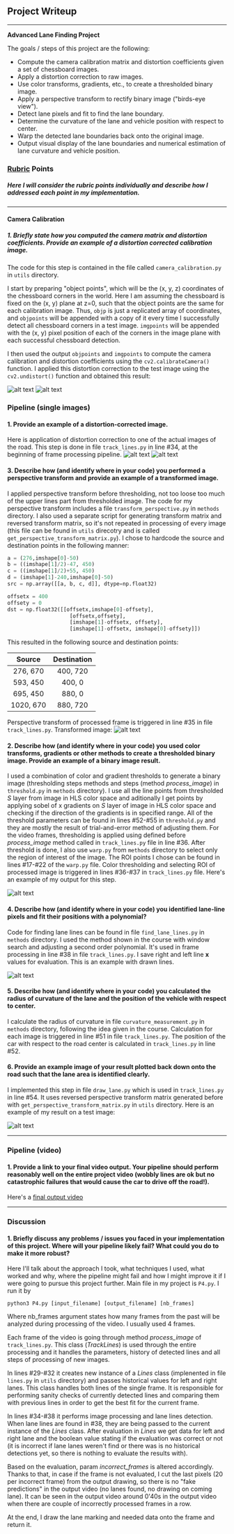 ## Project Writeup

---
**Advanced Lane Finding Project**

The goals / steps of this project are the following:

* Compute the camera calibration matrix and distortion coefficients given a set of chessboard images.
* Apply a distortion correction to raw images.
* Use color transforms, gradients, etc., to create a thresholded binary image.
* Apply a perspective transform to rectify binary image ("birds-eye view").
* Detect lane pixels and fit to find the lane boundary.
* Determine the curvature of the lane and vehicle position with respect to center.
* Warp the detected lane boundaries back onto the original image.
* Output visual display of the lane boundaries and numerical estimation of lane curvature and vehicle position.

[//]: # (Image References)

[image1]: ./camera_cal/calibration2.jpg "Distorted"
[image2]: ./camera_cal/result.jpg "Undistorted"
[image3]: ./test_images/straight_lines1.jpg "Distorted"
[image4]: ./test_images/result.jpg "Undistorted"
[image5]: ./test_images/result_transformed.jpg "Transformed"
[image6]: ./test_images/result_thresholded.jpg "Thresholded and warped"
[image7]: ./test_images/result_with_lines.jpg "With lines"
[image8]: ./test_images/result_final.jpg "With lines"
[video1]: ./project_video.mp4 "Video"

### [Rubric](https://review.udacity.com/#!/rubrics/571/view) Points

##### Here I will consider the rubric points individually and describe how I addressed each point in my implementation.  

---

#### Camera Calibration

##### 1. Briefly state how you computed the camera matrix and distortion coefficients. Provide an example of a distortion corrected calibration image.

The code for this step is contained in the file called `camera_calibration.py` in `utils` directory.  

I start by preparing "object points", which will be the (x, y, z) coordinates of the chessboard corners in the world. Here I am assuming the chessboard is fixed on the (x, y) plane at z=0, such that the object points are the same for each calibration image.  Thus, `objp` is just a replicated array of coordinates, and `objpoints` will be appended with a copy of it every time I successfully detect all chessboard corners in a test image.  `imgpoints` will be appended with the (x, y) pixel position of each of the corners in the image plane with each successful chessboard detection.  

I then used the output `objpoints` and `imgpoints` to compute the camera calibration and distortion coefficients using the `cv2.calibrateCamera()` function.  I applied this distortion correction to the test image using the `cv2.undistort()` function and obtained this result: 

![alt text][image1] ![alt text][image2]

### Pipeline (single images)

#### 1. Provide an example of a distortion-corrected image.

Here is application of distortion correction to one of the actual images of the road. This step is done in file `track_lines.py` in line #34, at the beginning of frame processing pipeline.
![alt text][image3] ![alt text][image4]

#### 3. Describe how (and identify where in your code) you performed a perspective transform and provide an example of a transformed image.

I applied perspective transform before thresholding, not too loose too much of the upper lines part from thresholded image.
The code for my perspective transform includes a file `transform_perspective.py` in `methods` directory. I also used a separate script for generating transform matrix and reversed transform matrix, so it's not repeated in processing of every image (this file can be found in `utils` direcotry and is called `get_perspective_transform_matrix.py`).
I chose to hardcode the source and destination points in the following manner:

```python
a = (276,imshape[0]-50)
b = ((imshape[1]/2)-47, 450)
c = ((imshape[1]/2)+55, 450)
d = (imshape[1]-240,imshape[0]-50)
src = np.array([[a, b, c, d]], dtype=np.float32)

offsetx = 400
offsety = 0
dst = np.float32([[offsetx,imshape[0]-offsety], 
                    [offsetx,offsety], 
                    [imshape[1]-offsetx, offsety], 
                    [imshape[1]-offsetx, imshape[0]-offsety]])
```

This resulted in the following source and destination points:

| Source        | Destination   | 
|:-------------:|:-------------:| 
| 276, 670      | 400, 720        | 
| 593, 450      | 400, 0      |
| 695, 450     | 880, 0      |
| 1020, 670      | 880, 720        |

Perspective transform of processed frame is triggered in line #35 in file `track_lines.py`.
Transformed image:
![alt text][image5]


#### 2. Describe how (and identify where in your code) you used color transforms, gradients or other methods to create a thresholded binary image.  Provide an example of a binary image result.

I used a combination of color and gradient thresholds to generate a binary image (thresholding steps methods and steps (method _process_image_) in `threshold.py` in `methods` directory). I use all the line points from thresholded *S* layer from image in HLS color space and aditionally I get points by applying sobel of x gradients on *S* layer of image in HLS color space and checking if the direction of the gradients is in specified range. All of the threshold parameters can be found in lines #52-#55 in `threshold.py` and they are mostly the result of trial-and-error method of adjusting them.
For the video frames, thresholding is applied using defined before _process_image_ method called in `track_lines.py` file in line #36. After threshold is done, I also use `warp.py` from `methods` directory to select only the region of interest of the image. The ROI points I chose can be found in lines #17-#22 of the `warp.py` file.
Color thresholding and selecting ROI of processed image is triggered in lines #36-#37 in `track_lines.py` file.
Here's an example of my output for this step.

![alt text][image6]


#### 4. Describe how (and identify where in your code) you identified lane-line pixels and fit their positions with a polynomial?

Code for finding lane lines can be found in file `find_lane_lines.py` in `methods` directory. I used the method shown in the course with window search and adjusting a second order polynomial. It's used in frame processing in line #38 in file `track_lines.py`. I save right and left line **x** values for evaluation. This is an example with drawn lines.

![alt text][image7]

#### 5. Describe how (and identify where in your code) you calculated the radius of curvature of the lane and the position of the vehicle with respect to center.

I calculate the radius of curvature in file `curvature_measurement.py` in `methods` directory, following the idea given in the course. Calculation for each image is triggered in line #51 in file `track_lines.py`. The position of the car with respect to the road center is calculated in `track_lines.py` in line #52.

#### 6. Provide an example image of your result plotted back down onto the road such that the lane area is identified clearly.

I implemented this step in file `draw_lane.py` which is used in `track_lines.py` in line #54.  It uses reversed perspective transform matrix generated before with `get_perspective_transform_matrix.py` in `utils` directory. Here is an example of my result on a test image:

![alt text][image8]

---

### Pipeline (video)

#### 1. Provide a link to your final video output.  Your pipeline should perform reasonably well on the entire project video (wobbly lines are ok but no catastrophic failures that would cause the car to drive off the road!).

Here's a [final output video](./project_video.mp4)

---

### Discussion

#### 1. Briefly discuss any problems / issues you faced in your implementation of this project.  Where will your pipeline likely fail?  What could you do to make it more robust?

Here I'll talk about the approach I took, what techniques I used, what worked and why, where the pipeline might fail and how I might improve it if I were going to pursue this project further.
Main file in my project is `P4.py`. I run it by

```
python3 P4.py [input_filename] [output_filename] [nb_frames]
```

Where nb_frames argument states how many frames from the past will be analyzed during processing of the video. I usually used 4 frames.

Each frame of the video is going through method _process_image_ of `track_lines.py`. This class (_TrackLines_) is used through the entire processing and it handles the parameters, history of detected lines and all steps of processing of new images.

In lines #29-#32 it creates new instance of a _Lines_ class (implenented in file `lines.py` in `utils` directory) and passes historical values for left and right lanes. This class handles both lines of the single frame. It is responsible for performing sanity checks of currently detected lines and comparing them with previous lines in order to get the best fit for the current frame.

In lines #34-#38 it performs image processing and lane lines detection. When lane lines are found in #38, they are being passed to the current instance of the _Lines_ class. After evaluation in _Lines_ we get data for left and right lane and the boolean value stating if the evaluation was correct or not (it is incorrect if lane lanes weren't find or there was is no historical detections yet, so there is nothing to evaluate the results with).

Based on the evaluation, param _incorrect_frames_ is altered accordingly. Thanks to that, in case if the frame is not evaluated, I cut the last pixels (20 per incorrect frame) from the output drawing, so there is no "fake predictions" in the output video (no lanes found, no drawing on coming lane). It can be seen in the output video around 0'40s in the output video when there are couple of incorrectly processed frames in a row.

At the end, I draw the lane marking and needed data onto the frame and return it.
